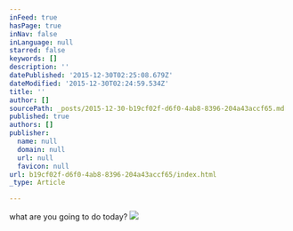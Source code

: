 ```yaml
---
inFeed: true
hasPage: true
inNav: false
inLanguage: null
starred: false
keywords: []
description: ''
datePublished: '2015-12-30T02:25:08.679Z'
dateModified: '2015-12-30T02:24:59.534Z'
title: ''
author: []
sourcePath: _posts/2015-12-30-b19cf02f-d6f0-4ab8-8396-204a43accf65.md
published: true
authors: []
publisher:
  name: null
  domain: null
  url: null
  favicon: null
url: b19cf02f-d6f0-4ab8-8396-204a43accf65/index.html
_type: Article

---
```

what are you going to do today?
![](https://the-grid-user-content.s3-us-west-2.amazonaws.com/24cc877f-40c0-441f-8524-4b1bad598600.png)